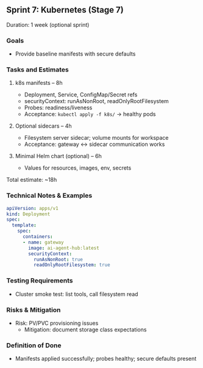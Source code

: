 ## Sprint 7: Kubernetes (Stage 7)

Duration: 1 week (optional sprint)

### Goals
- Provide baseline manifests with secure defaults

### Tasks and Estimates
1) k8s manifests – 8h
   - Deployment, Service, ConfigMap/Secret refs
   - securityContext: runAsNonRoot, readOnlyRootFilesystem
   - Probes: readiness/liveness
   - Acceptance: `kubectl apply -f k8s/` -> healthy pods

2) Optional sidecars – 4h
   - Filesystem server sidecar; volume mounts for workspace
   - Acceptance: gateway <-> sidecar communication works

3) Minimal Helm chart (optional) – 6h
   - Values for resources, images, env, secrets

Total estimate: ~18h

### Technical Notes & Examples
```yaml
apiVersion: apps/v1
kind: Deployment
spec:
  template:
    spec:
      containers:
      - name: gateway
        image: ai-agent-hub:latest
        securityContext:
          runAsNonRoot: true
          readOnlyRootFilesystem: true
```

### Testing Requirements
- Cluster smoke test: list tools, call filesystem read

### Risks & Mitigation
- Risk: PV/PVC provisioning issues
  - Mitigation: document storage class expectations

### Definition of Done
- Manifests applied successfully; probes healthy; secure defaults present

